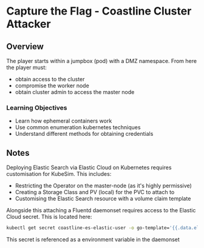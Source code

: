 # Capture the Flag - Coastline Cluster Attacker

## Overview

The player starts within a jumpbox (pod) with a DMZ namespace. From here the player must:
* obtain access to the cluster
* compromise the worker node
* obtain cluster admin to access the master node

### Learning Objectives
* Learn how ephemeral containers work
* Use common enumeration kubernetes techniques
* Understand different methods for obtaining credentials

## Notes

Deploying Elastic Search via Elastic Cloud on Kubernetes requires customisation for KubeSim. This includes:

* Restricting the Operator on the master-node (as it's highly permissive)
* Creating a Storage Class and PV (local) for the PVC to attach to
* Customising the Elastic Search resource with a volume claim template

Alongside this attaching a Fluentd daemonset requires access to the Elastic Cloud secret. This is located here:

```bash
kubectl get secret coastline-es-elastic-user -o go-template='{{.data.elastic | base64decode}}'
```

This secret is referenced as a environment variable in the daemonset


